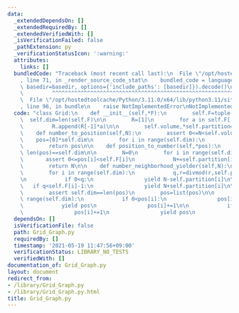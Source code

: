 ```yaml
---
data:
  _extendedDependsOn: []
  _extendedRequiredBy: []
  _extendedVerifiedWith: []
  _isVerificationFailed: false
  _pathExtension: py
  _verificationStatusIcon: ':warning:'
  attributes:
    links: []
  bundledCode: "Traceback (most recent call last):\n  File \"/opt/hostedtoolcache/Python/3.11.0/x64/lib/python3.11/site-packages/onlinejudge_verify/documentation/build.py\"\
    , line 71, in _render_source_code_stat\n    bundled_code = language.bundle(stat.path,\
    \ basedir=basedir, options={'include_paths': [basedir]}).decode()\n          \
    \         ^^^^^^^^^^^^^^^^^^^^^^^^^^^^^^^^^^^^^^^^^^^^^^^^^^^^^^^^^^^^^^^^^^^^^^^^^^^^^^^^^\n\
    \  File \"/opt/hostedtoolcache/Python/3.11.0/x64/lib/python3.11/site-packages/onlinejudge_verify/languages/python.py\"\
    , line 96, in bundle\n    raise NotImplementedError\nNotImplementedError\n"
  code: "class Grid:\n    def __init__(self,*F):\n        self.F=tuple(F)\n      \
    \  self.dim=len(self.F)\n\n        R=[1]\n        for a in self.F[::-1]:\n   \
    \         R.append(R[-1]*a)\n\n        self.volume,*self.partition=R[::-1]\n\n\
    \    def number_to_position(self,N):\n        assert 0<=N<self.volume\n\n    \
    \    pos=[0]*self.dim\n        for i in range(self.dim):\n            pos[i],N=divmod(N,self.partition[i])\n\
    \        return pos\n\n    def position_to_number(self,*pos):\n        assert\
    \ len(pos)==self.dim\n\n        N=0\n        for i in range(self.dim):\n     \
    \       assert 0<=pos[i]<self.F[i]\n            N+=self.partition[i]*pos[i]\n\
    \        return N\n\n    def number_neighborhood_yielder(self,N):\n        r=N\n\
    \        for i in range(self.dim):\n            q,r=divmod(r,self.partition[i])\n\
    \n            if 0<q:\n                yield N-self.partition[i]\n\n         \
    \   if q<self.F[i]-1:\n                yield N+self.partition[i]\n\n    def position_neighborhood_yielder(self,*pos):\n\
    \        assert self.dim==len(pos)\n        pos=list(pos)\n\n        for i in\
    \ range(self.dim):\n            if 0<pos[i]:\n                pos[i]-=1\n    \
    \            yield pos\n                pos[i]+=1\n\n            if pos[i]<self.F[i]-1:\n\
    \                pos[i]+=1\n                yield pos\n                pos[i]-=1\n"
  dependsOn: []
  isVerificationFile: false
  path: Grid_Graph.py
  requiredBy: []
  timestamp: '2021-05-19 11:47:56+09:00'
  verificationStatus: LIBRARY_NO_TESTS
  verifiedWith: []
documentation_of: Grid_Graph.py
layout: document
redirect_from:
- /library/Grid_Graph.py
- /library/Grid_Graph.py.html
title: Grid_Graph.py
---
```


